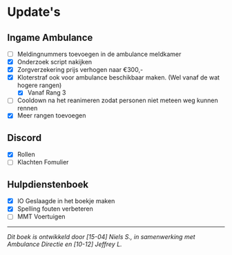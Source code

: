 # Update's

## Ingame Ambulance
- [ ] Meldingnummers toevoegen in de ambulance meldkamer
- [x] Onderzoek script nakijken
- [x] Zorgverzekering prijs verhogen naar €300,-
- [x] Kloterstraf ook voor ambulance beschikbaar maken. (Wel vanaf de wat hogere rangen)
    * [x] Vanaf Rang 3
- [ ] Cooldown na het reanimeren zodat personen niet meteen weg kunnen rennen
- [x] Meer rangen toevoegen
## Discord
- [x] Rollen
- [ ] Klachten Fomulier

## Hulpdienstenboek
- [x] IO Geslaagde in het boekje maken
- [x] Spelling fouten verbeteren
- [ ] MMT Voertuigen

---------------------

*Dit boek is ontwikkeld door [15-04] Niels S., in samenwerking met Ambulance Directie en [10-12] Jeffrey L.*